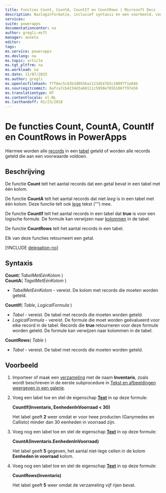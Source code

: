 ```yaml
---
title: Functies Count, CountA, CountIf en CountRows | Microsoft Docs
description: Naslaginformatie, inclusief syntaxis en een voorbeeld, voor de functies Count, CountA, CountIf en CountRows in PowerApps
services: 
suite: powerapps
documentationcenter: na
author: gregli-msft
manager: anneta
editor: 
tags: 
ms.service: powerapps
ms.devlang: na
ms.topic: article
ms.tgt_pltfrm: na
ms.workload: na
ms.date: 11/07/2015
ms.author: gregli
ms.openlocfilehash: f7f8ec5c63b3d0936a1123d547b5c19097f1e04b
ms.sourcegitcommit: 6afca7cb4234d3a60111c5950e7855106ff97e56
ms.translationtype: HT
ms.contentlocale: nl-NL
ms.lasthandoff: 01/23/2018
---
```

# <a name="count-counta-countif-and-countrows-functions-in-powerapps"></a>De functies Count, CountA, CountIf en CountRows in PowerApps
Hiermee worden alle [records](../working-with-tables.md#records) in een [tabel](../working-with-tables.md) geteld of worden alle records geteld die aan een voorwaarde voldoen.

## <a name="description"></a>Beschrijving
De functie **Count** telt het aantal records dat een getal bevat in een tabel met één kolom.

De functie **CountA** telt het aantal records dat niet *leeg* is in een tabel met één kolom. Deze functie telt ook [lege](function-isblank-isempty.md) tekst ("") mee.

De functie **CountIf** telt het aantal records in een tabel dat **true** is voor een logische formule.  De formule kan verwijzen naar [kolommen](../working-with-tables.md#columns) in de tabel.

De functie **CountRows** telt het aantal records in een tabel.

Elk van deze functies retourneert een getal.

[!INCLUDE [delegation-no](../includes/delegation-no.md)]

## <a name="syntax"></a>Syntaxis
**Count**( *TabelMetEénKolom* )<br>
**CountA**( *TagelMetEénKolom* )

* *TabelMetEénKolom* - vereist.  De kolom met records die moeten worden geteld.  

**CountIf**( *Table*, *LogicalFormula* )

* *Tabel* - vereist.  De tabel met records die moeten worden geteld.
* *LogicalFormula* - vereist.  De formule die moet worden geëvalueerd voor elke record in de tabel.  Records die **true** retourneren voor deze formule worden geteld.  De formule kan verwijzen naar kolommen in de tabel.

**CountRows**( *Table* )

* *Tabel* - vereist.  De tabel met records die moeten worden geteld.

## <a name="example"></a>Voorbeeld
1. Importeer of maak een [verzameling](../working-with-data-sources.md#collections) met de naam **Inventaris**, zoals wordt beschreven in de eerste subprocedure in [Tekst en afbeeldingen weergeven in een galerie](../show-images-text-gallery-sort-filter.md).
2. Voeg een label toe en stel de eigenschap **[Text](../controls/properties-core.md)** in op deze formule:
   
    **CountIf(Inventaris, EenhedenInVoorraad < 30)**
   
    Het label geeft **2** weer omdat er voor twee producten (Ganymedes en Callisto) minder dan 30 eenheden in voorraad zijn.
3. Voeg nog een label toe en stel de eigenschap **[Text](../controls/properties-core.md)** in op deze formule:
   
    **CountA(Inventaris.EenhedenInVoorraad)**
   
    Het label geeft **5** gegeven, het aantal niet-lege cellen in de kolom **Eenheden in voorraad** kolom.
4. Voeg nog een label toe en stel de eigenschap **[Text](../controls/properties-core.md)** in op deze formule:
   
    **CountRows(Inventaris)**
   
    Het label geeft **5** weer omdat de verzameling vijf rijen bevat.

